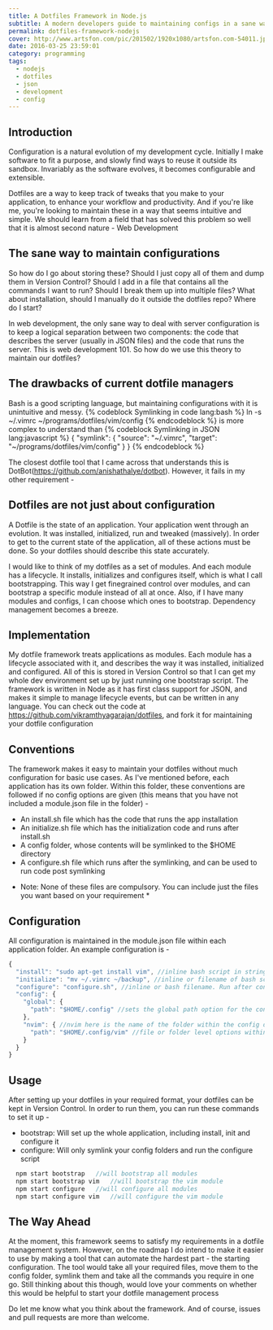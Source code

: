 ```yaml
---
title: A Dotfiles Framework in Node.js
subtitle: A modern developers guide to maintaining configs in a sane way
permalink: dotfiles-framework-nodejs
cover: http://www.artsfon.com/pic/201502/1920x1080/artsfon.com-54011.jpg
date: 2016-03-25 23:59:01
category: programming
tags: 
  - nodejs
  - dotfiles
  - json
  - development
  - config
---
```


## Introduction
Configuration is a natural evolution of my development cycle. Initially I make software to fit a purpose, and slowly find ways to reuse it outside its sandbox. Invariably as the software evolves, it becomes configurable and extensible.

Dotfiles are a way to keep track of tweaks that you make to your application, to enhance your workflow and productivity. And if you're like me, you're looking to maintain these in a way that seems intuitive and simple. We should learn from a field that has solved this problem so well that it is almost second nature - Web Development

## The sane way to maintain configurations
So how do I go about storing these? Should I just copy all of them and dump them in Version Control? Should I add in a file that contains all the commands I want to run? Should I break them up into multiple files? What about installation, should I manually do it outside the dotfiles repo? Where do I start?

In web development, the only sane way to deal with server configuration is to keep a logical separation between two components: the code that describes the server (usually in JSON files) and the code that runs the server. This is web development 101. So how do we use this theory to maintain our dotfiles?

## The drawbacks of current dotfile managers
Bash is a good scripting language, but maintaining configurations with it is unintuitive and messy.
{% codeblock Symlinking in code lang:bash %}
  ln -s ~/.vimrc ~/programs/dotfiles/vim/config
{% endcodeblock %}
is more complex to understand than
{% codeblock Symlinking in JSON lang:javascript %}
{
  "symlink": {
    "source": "~/.vimrc",
    "target": "~/programs/dotfiles/vim/config"
  }
}
{% endcodeblock %}

The closest dotfile tool that I came across that understands this is DotBot(https://github.com/anishathalye/dotbot). However, it fails in my other requirement -

## Dotfiles are not just about configuration
A Dotfile is the state of an application. Your application went through an evolution. It was installed, initialized, run and tweaked (massively). In order to get to the current state of the application, all of these actions must be done. So your dotfiles should describe this state accurately.

I would like to think of my dotfiles as a set of modules. And each module has a lifecycle. It installs, initializes and configures itself, which is what I call bootstrapping. This way I get finegrained control over modules, and can bootstrap a specific module instead of all at once. Also, if I have many modules and configs, I can choose which ones to bootstrap. Dependency management becomes a breeze.

## Implementation
My dotfile framework treats applications as modules. Each module has a lifecycle associated with it, and describes the way it was installed, initialized and configured. All of this is stored in Version Control so that I can get my whole dev environment set up by just running one bootstrap script. The framework is written in Node as it has first class support for JSON, and makes it simple to manage lifecycle events, but can be written in any language. You can check out the code at https://github.com/vikramthyagarajan/dotfiles, and fork it for maintaining your dotfile configuration

## Conventions
The framework makes it easy to maintain your dotfiles without much configuration for basic use cases. As I've mentioned before, each application has its own folder. Within this folder, these conventions are followed if no config options are given (this means that you have not included a module.json file in the folder) -

- An install.sh file which has the code that runs the app installation
- An initialize.sh file which has the initialization code and runs after install.sh
- A config folder, whose contents will be symlinked to the $HOME directory
- A configure.sh file which runs after the symlinking, and can be used to run code post symlinking

* Note: None of these files are compulsory. You can include just the files you want based on your requirement *

## Configuration
All configuration is maintained in the module.json file within each application folder. An example configuration is -
``` javascript
{
  "install": "sudo apt-get install vim", //inline bash script in string form, or name of file in the module directory which is a bash script
  "initialize": "mv ~/.vimrc ~/backup", //inline or filename of bash script which runs after installation and before config files are moved
  "configure": "configure.sh", //inline or bash filename. Run after config files are symlinked
  "config": {
    "global": {
      "path": "$HOME/.config" //sets the global path option for the config folder. This means all files in config will by symlinked at this new path
    },
    "nvim": { //nvim here is the name of the folder within the config directory. Options here will only affect this folder. You could also pass a config for a file
      "path": "$HOME/.config/vim" //file or folder level options within the config folder. These options will apply for filename/foldername and overrides the global
    }
  }
}
```

## Usage
After setting up your dotfiles in your required format, your dotfiles can be kept in Version Control. In order to run them, you can run these commands to set it up -
- bootstrap: Will set up the whole application, including install, init and configure it 
- configure: Will only symlink your config folders and run the configure script
``` javascript
  npm start bootstrap   //will bootstrap all modules
  npm start bootstrap vim   //will bootstrap the vim module
  npm start configure   //will configure all modules
  npm start configure vim   //will configure the vim module
```

## The Way Ahead
At the moment, this framework seems to satisfy my requirements in a dotfile management system. However, on the roadmap I do intend to make it easier to use by making a tool that can automate the hardest part - the starting configuration. The tool would take all your required files, move them to the config folder, symlink them and take all the commands you require in one go. Still thinking about this though, would love your comments on whether this would be helpful to start your dotfile management process

Do let me know what you think about the framework. And of course, issues and pull requests are more than welcome.
